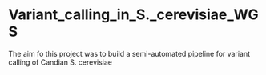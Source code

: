 # Variant_calling_in_S._cerevisiae_WGS
The aim fo this project was to build a semi-automated pipeline for variant calling of Candian S. cerevisiae
